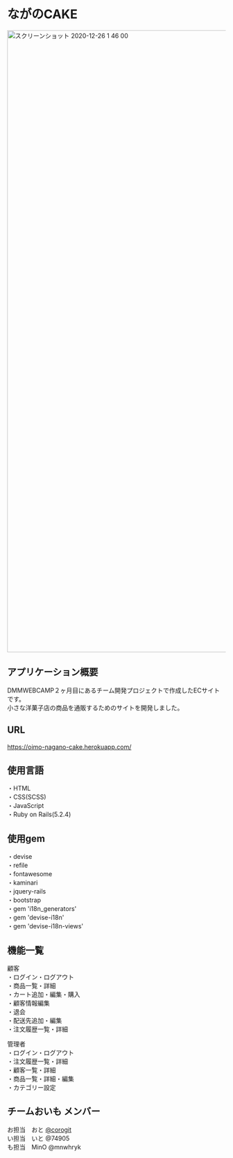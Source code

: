 # ながのCAKE

<img width="1430" alt="スクリーンショット 2020-12-26 1 46 00" src="https://user-images.githubusercontent.com/66649016/103139087-3348d680-471c-11eb-8993-b1fe75bf9ec3.png">

## アプリケーション概要

DMMWEBCAMP２ヶ月目にあるチーム開発プロジェクトで作成したECサイトです。  
小さな洋菓子店の商品を通販するためのサイトを開発しました。  

## URL

<https://oimo-nagano-cake.herokuapp.com/>

## 使用言語

・HTML  
・CSS(SCSS)  
・JavaScript  
・Ruby on Rails(5.2.4)  


## 使用gem

・devise  
・refile  
・fontawesome  
・kaminari  
・jquery-rails  
・bootstrap  
・gem 'i18n_generators'  
・gem 'devise-i18n'  
・gem 'devise-i18n-views'  


## 機能一覧

顧客  
・ログイン・ログアウト  
・商品一覧・詳細  
・カート追加・編集・購入  
・顧客情報編集  
・退会  
・配送先追加・編集  
・注文履歴一覧・詳細  

管理者  
・ログイン・ログアウト  
・注文履歴一覧・詳細  
・顧客一覧・詳細  
・商品一覧・詳細・編集  
・カテゴリー設定


## チームおいも メンバー

お担当　おと  [@corogit](https://github.com/corogit)  
い担当　いと  @74905  
も担当　MinO @mnwhryk  
　

